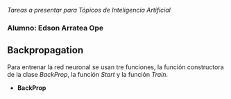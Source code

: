 *Tareas a presentar para Tópicos de Inteligencia Artificial*
### Alumno: Edson Arratea Ope
## Backpropagation
Para entrenar la red neuronal se usan tre funciones, la función constructora de la clase *BackProp*, la función *Start* y la función *Train*.
- **BackProp**
